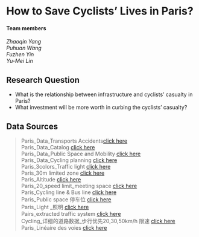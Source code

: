 # How to Save Cyclists’ Lives in Paris?
#### Team members
*Zhaoqin Yang*  
*Puhuan Wang*  
*Fuzhen Yin*  
*Yu-Mei Lin*  

## Research Question
* What is the relationship between infrastructure and cyclists’ casualty in Paris? 
* What investment will be more worth in curbing the cyclists’ casualty?

## Data Sources

>Paris_Data_Transports Accidents[click here](https://www.data.gouv.fr/en/datasets/base-de-donnees-accidents-corporels-de-la-circulation/)  
>Paris_Data_Catalog	[click here](http://opendata.apur.org/)  
>Paris_Data_Public Space and Mobility	[click here](http://opendata.apur.org/search?tags=apur_bd_espacepublic_mobilite)  
>Paris_Data_Cycling planning	[click here](http://opendata.apur.org/datasets/amenagement-cyclable)  
>Paris_3colors_Traffic light	[click here](https://opendata.paris.fr/explore/dataset/signalisation-tricolore/map/?disjunctive.lib_domain&disjunctive.lib_ouvrag&disjunctive.lib_regime&disjunctive.lib_voiedo&disjunctive.lib_region&disjunctive.lib_regi_1&disjunctive.lib_lumi_1&disjunctive.lib_lampef&basemap=jawg.dark&location=14,48.8637,2.36322)  
>Paris_30m limited zone	[click here](https://opendata.paris.fr/explore/dataset/zones-30/map/?disjunctive.nom_zca&disjunctive.arrdt&location=13,48.87524,2.37185&basemap=jawg.streets&dataChart=eyJxdWVyaWVzIjpbeyJjb25maWciOnsiZGF0YXNldCI6InpvbmVzLTMwIiwib3B0aW9ucyI6eyJkaXNqdW5jdGl2ZS5ub21femNhIjp0cnVlLCJkaXNqdW5jdGl2ZS5hcnJkdCI6dHJ1ZX19LCJjaGFydHMiOlt7ImFsaWduTW9udGgiOnRydWUsInR5cGUiOiJsaW5lIiwiZnVuYyI6IkFWRyIsInlBeGlzIjoiYXJyZHQiLCJzY2llbnRpZmljRGlzcGxheSI6dHJ1ZSwiY29sb3IiOiIjMDAzMzY2In1dLCJ4QXhpcyI6ImRhdGVfYXJyIiwibWF4cG9pbnRzIjoiIiwidGltZXNjYWxlIjoieWVhciIsInNvcnQiOiIifV0sImRpc3BsYXlMZWdlbmQiOnRydWUsImFsaWduTW9udGgiOnRydWV9)  
>Paris_Altitude	[click here](https://opendata.paris.fr/explore/dataset/plan-de-voirie-repere-de-nivellement/map/?disjunctive.typ&location=14,48.85797,2.31524&basemap=jawg.streets)  
>Paris_20_speed limit_meeting space	[click here](https://opendata.paris.fr/explore/dataset/zones-de-rencontre/map/?location=14,48.85221,2.3488&basemap=jawg.streets)  
>Paris_Cycling line & Bus line	[click here](https://opendata.paris.fr/explore/dataset/plan-de-voirie-pistes-cyclables-et-couloirs-de-bus/map/?disjunctive.num_pave&disjunctive.lib_classe&location=17,48.85885,2.33297&basemap=jawg.streets)  
>Paris_Public space 停车位	[click here](https://opendata.paris.fr/explore/dataset/stationnement-voie-publique-emplacements/information/?disjunctive.regpri&disjunctive.regpar&disjunctive.typsta&disjunctive.arrond)  
>Paris_Light _照明	[click here](https://opendata.paris.fr/explore/dataset/eclairage-public/map/?disjunctive.lib_domain&disjunctive.lib_ouvrag&disjunctive.lib_regime&disjunctive.nature_voi&disjunctive.lib_voiedo&disjunctive.materiau_s&disjunctive.type_suppo&disjunctive.modele_lum&disjunctive.lib_lumi_1&disjunctive.lib_lampef&basemap=jawg.dark&location=17,48.86555,2.34158)  
>Pairs_extracted traffic system	[click here](https://opendata.paris.fr/explore/dataset/troncon_voie/map/?location=15,48.86356,2.34208&basemap=jawg.streets)  
>Cycling_详细的道路数据_步行优先20,30,50km/h 限速	[click here](https://opendata.paris.fr/explore/dataset/reseau-cyclable/table/?disjunctive.typologie_simple&disjunctive.bidirectionnel&disjunctive.statut&disjunctive.sens_velo&disjunctive.arrdt&disjunctive.bois&disjunctive.position&disjunctive.circulation&disjunctive.piste&disjunctive.couloir_bus&disjunctive.type_continuite&disjunctive.reseau&basemap=jawg.streets&location=19,48.87239,2.35938)  
>Paris_Linéaire des voies	[click here](https://opendata.paris.fr/explore/dataset/voie/export/?location=17,48.85665,2.33191&basemap=jawg.streets&dataChart=eyJxdWVyaWVzIjpbeyJjb25maWciOnsiZGF0YXNldCI6InZvaWUiLCJvcHRpb25zIjp7fX0sImNoYXJ0cyI6W3siYWxpZ25Nb250aCI6dHJ1ZSwidHlwZSI6ImNvbHVtbiIsImZ1bmMiOiJBVkciLCJ5QXhpcyI6Im5fc3Ffdm8iLCJzY2llbnRpZmljRGlzcGxheSI6dHJ1ZSwiY29sb3IiOiIjMDAzMzY2In1dLCJ4QXhpcyI6ImJfb2ZmIiwibWF4cG9pbnRzIjo1MCwic29ydCI6IiJ9XSwidGltZXNjYWxlIjoiIiwiZGlzcGxheUxlZ2VuZCI6dHJ1ZSwiYWxpZ25Nb250aCI6dHJ1ZX0%3D)  
